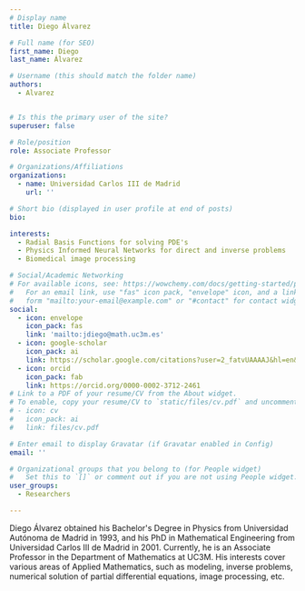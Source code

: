```yaml
---
# Display name
title: Diego Álvarez

# Full name (for SEO)
first_name: Diego
last_name: Álvarez

# Username (this should match the folder name)
authors:
  - Alvarez


# Is this the primary user of the site?
superuser: false

# Role/position
role: Associate Professor

# Organizations/Affiliations
organizations:
  - name: Universidad Carlos III de Madrid
    url: ''

# Short bio (displayed in user profile at end of posts)
bio: 

interests:
  - Radial Basis Functions for solving PDE's
  - Physics Informed Neural Networks for direct and inverse problems
  - Biomedical image processing 

# Social/Academic Networking
# For available icons, see: https://wowchemy.com/docs/getting-started/page-builder/#icons
#   For an email link, use "fas" icon pack, "envelope" icon, and a link in the
#   form "mailto:your-email@example.com" or "#contact" for contact widget.
social:
  - icon: envelope
    icon_pack: fas
    link: 'mailto:jdiego@math.uc3m.es'
  - icon: google-scholar
    icon_pack: ai
    link: https://scholar.google.com/citations?user=2_fatvUAAAAJ&hl=en&oi=ao
  - icon: orcid
    icon_pack: fab
    link: https://orcid.org/0000-0002-3712-2461
# Link to a PDF of your resume/CV from the About widget.
# To enable, copy your resume/CV to `static/files/cv.pdf` and uncomment the lines below.
# - icon: cv
#   icon_pack: ai
#   link: files/cv.pdf

# Enter email to display Gravatar (if Gravatar enabled in Config)
email: ''

# Organizational groups that you belong to (for People widget)
#   Set this to `[]` or comment out if you are not using People widget.
user_groups:
  - Researchers

---
```


Diego Álvarez obtained his Bachelor's Degree in Physics from Universidad Autónoma de Madrid in 1993, and his PhD in Mathematical Engineering from Universidad Carlos III de Madrid in 2001. Currently, he is an Associate Professor in the Department of Mathematics at UC3M. His interests cover various areas of Applied Mathematics, such as modeling, inverse problems, numerical solution of partial differential equations, image processing, etc.